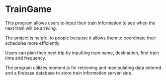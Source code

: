 # TrainGame

This program allows users to input their train information to see when the next train will be arriving.

The project is helpful to people because it allows them to coordinate their schedules more efficiently.  

Users can plan their next trip by inputting train name, destination, first train time and frequency.

The program utilizes moment.js for retrieving and manipulating data entered and a firebase database to store train information server-side.
